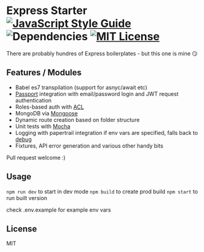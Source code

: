 # Express Starter  [![JavaScript Style Guide](https://img.shields.io/badge/code_style-standard-brightgreen.svg)](https://standardjs.com) ![Dependencies](https://david-dm.org/calvin-evans/express-starter.svg) [![MIT License](https://img.shields.io/badge/license-MIT-blue.svg?style=flat)](https://github.com/calvin-evans/express-starter/blob/master/LICENSE)


There are probably hundres of Express boilerplates - but this one is mine :smirk:

## Features / Modules

* Babel es7 transpilation (support for asnyc/await etc)
* [Passport](https://www.npmjs.com/package/passport) integration with email/password login and JWT request authentication
* Roles-based auth with [ACL](https://www.npmjs.com/package/acl)
* MongoDB via [Mongoose](https://www.npmjs.com/package/mongoose)
* Dynamic route creation based on folder structure
* Unit tests with [Mocha](https://www.npmjs.com/package/mocha)
* Logging with papertrail integration if env vars are specified, falls back to [debug](https://www.npmjs.com/package/debug)
* Fixtures, API error generation and various other handy bits

Pull request welcome :)

## Usage

`npm run dev` to start in dev mode
`npm build` to create prod build
`npm start` to run built version

 check .env.example for example env vars

## License

MIT
